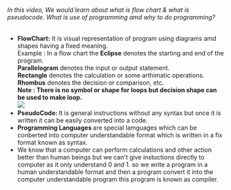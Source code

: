 <h6>
In this video, We would learn about what is flow chart & what is pseudocode. What is use of programming amd why to do programming?
</h6>
<ul>
  <li>
    <b>FlowChart:</b>  It is visual representation  of program using diagrams amd shapes having a fixed meaning.<br/>
    Example : In a flow chart the <b>Eclipse</b> denotes the starting and end of the program.<br/>
    <b>Parallelogram</b> denotes the input or output statement. <br/>
    <b>Rectangle</b> denotes the calculation or some arthimatic operations.<br />
    <b>Rhombus</b> denotes the decision or comparison, etc.<br />
    <b>Note : There is no symbol or shape for loops but decision shape can be used to make loop.</b> <br />
    <img src="flowchart.png" />
  </li>
  <li>
    <b>PseudoCode: </b> It is general instructions without any syntax but once it is written it can be easily converted into a code.
  </li>
  <li>
    <b>Programming Languages </b> are special lamguages which can be conberted into computer understandable format which is written in a fix format known as syntax.
  </li>
  <li>
    We know that a computer can perform calculations and other action better than human beings but we can't give instuctions directly to computer as it only understand 0 and 1. so we write a program in a human understandable format and then a program convert it into the computer understandable program this program is known as compiler.
  </li>
</ul>
